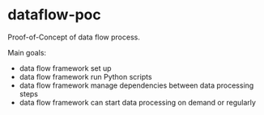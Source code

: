 # dataflow-poc

Proof-of-Concept of data flow process.

Main goals:
- data flow framework set up
- data flow framework run Python scripts
- data flow framework manage dependencies between data processing steps
- data flow framework can start data processing on demand or regularly
